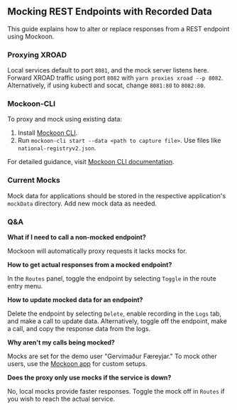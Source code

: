 ## Mocking REST Endpoints with Recorded Data

This guide explains how to alter or replace responses from a REST endpoint using Mockoon.

### Proxying XROAD

Local services default to port `8081`, and the mock server listens here. Forward XROAD traffic using port `8082` with `yarn proxies xroad --p 8082`. Alternatively, if using kubectl and socat, change `8081:80` to `8082:80`.

### Mockoon-CLI

To proxy and mock using existing data:

1. Install [Mockoon CLI](https://github.com/mockoon/mockoon/tree/main/packages/cli#installation).
2. Run `mockoon-cli start --data <path to capture file>`. Use files like `national-registryv2.json`.

For detailed guidance, visit [Mockoon CLI documentation](https://mockoon.com/cli/).

### Current Mocks

Mock data for applications should be stored in the respective application's `mockData` directory. Add new mock data as needed.

### Q&A

**What if I need to call a non-mocked endpoint?**

Mockoon will automatically proxy requests it lacks mocks for.

**How to get actual responses from a mocked endpoint?**

In the `Routes` panel, toggle the endpoint by selecting `Toggle` in the route entry menu.

**How to update mocked data for an endpoint?**

Delete the endpoint by selecting `Delete`, enable recording in the `Logs` tab, and make a call to update data. Alternatively, toggle off the endpoint, make a call, and copy the response data from the logs.

**Why aren't my calls being mocked?**

Mocks are set for the demo user "Gervimaður Færeyjar." To mock other users, use the [Mockoon app](https://mockoon.com/download/) for custom setups.

**Does the proxy only use mocks if the service is down?**

No, local mocks provide faster responses. Toggle the mock off in `Routes` if you wish to reach the actual service.